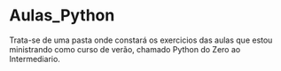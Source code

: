 # Aulas_Python

Trata-se de uma pasta onde constará os exercicios das aulas que estou ministrando como curso de verão, chamado Python do Zero ao Intermediario.
